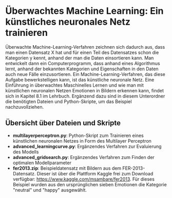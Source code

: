 # Überwachtes Machine Learning: Ein künstliches neuronales Netz trainieren 
Überwachte Machine-Learning-Verfahren zeichnen sich dadurch aus, dass man einen Datensatz X hat und für einen Teil des Datensatzes schon die Kategorien y kennt, anhand der man die Daten einsortieren kann. Man entwickelt dann ein Computerprogramm, dass anhand eines Algorithmus lernt, anhand der bekannten Kategorien und Eigenschaften in den Daten auch neue Fälle einzusortieren. Ein Machine-Learning-Verfahren, das diese Aufgabe bewerkstelligen kann, ist das künstliche neuronale Netz. Eine Einführung in überwachtes Maschinelles Lernen und wie man mit künstlichen neuronalen Netzen Emotionen in Bildern erkennen kann, findet sich in Kapitel 8.1 im Lehrbuch. Ergänzend dazu sind in diesem Unterordner die benötigten Dateien und Python-Skripte, um das Beispiel nachzuvollziehen. 

## Übersicht über Dateien und Skripte
- **multilayerperceptron.py**: Python-Skript zum Trainieren eines künstlichen neuronalen Netzes in Form des Multilayer Perceptron
- **advanced_learningcurve.py**: Ergänzendes Verfahren zur Evaluierung des Modells
- **advanced_gridsearch.py**: Ergänzendes Verfahren zum Finden der optimalen Modellparameter
- **fer2013.zip**: Beispieldatensatz mit Bildern aus dem FER-2013-Datensatz. Dieser ist über die Plattform Kaggle frei zum Download verfügbar: https://www.kaggle.com/msambare/fer2013. Für dieses Beispiel wurden aus den ursprünglichen sieben Emotionen die Kategorie "neutral" und "happy" ausgewählt.  

